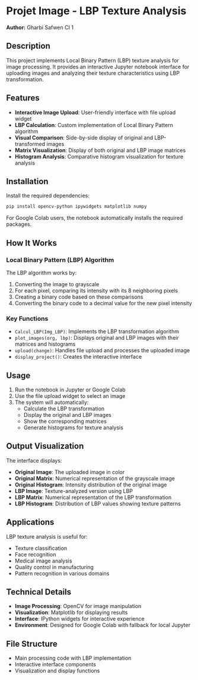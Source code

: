 # Projet Image - LBP Texture Analysis

**Author:** Gharbi Safwen CI 1

## Description

This project implements Local Binary Pattern (LBP) texture analysis for image processing. It provides an interactive Jupyter notebook interface for uploading images and analyzing their texture characteristics using LBP transformation.

## Features

- **Interactive Image Upload**: User-friendly interface with file upload widget
- **LBP Calculation**: Custom implementation of Local Binary Pattern algorithm
- **Visual Comparison**: Side-by-side display of original and LBP-transformed images
- **Matrix Visualization**: Display of both original and LBP image matrices
- **Histogram Analysis**: Comparative histogram visualization for texture analysis

## Installation

Install the required dependencies:

```bash
pip install opencv-python ipywidgets matplotlib numpy
```

For Google Colab users, the notebook automatically installs the required packages.

## How It Works

### Local Binary Pattern (LBP) Algorithm

The LBP algorithm works by:
1. Converting the image to grayscale
2. For each pixel, comparing its intensity with its 8 neighboring pixels
3. Creating a binary code based on these comparisons
4. Converting the binary code to a decimal value for the new pixel intensity

### Key Functions

- `Calcul_LBP(Img_LBP)`: Implements the LBP transformation algorithm
- `plot_images(org, lbp)`: Displays original and LBP images with their matrices and histograms
- `upload(change)`: Handles file upload and processes the uploaded image
- `display_project()`: Creates the interactive interface

## Usage

1. Run the notebook in Jupyter or Google Colab
2. Use the file upload widget to select an image
3. The system will automatically:
   - Calculate the LBP transformation
   - Display the original and LBP images
   - Show the corresponding matrices
   - Generate histograms for texture analysis

## Output Visualization

The interface displays:
- **Original Image**: The uploaded image in color
- **Original Matrix**: Numerical representation of the grayscale image
- **Original Histogram**: Intensity distribution of the original image
- **LBP Image**: Texture-analyzed version using LBP
- **LBP Matrix**: Numerical representation of the LBP transformation
- **LBP Histogram**: Distribution of LBP values showing texture patterns

## Applications

LBP texture analysis is useful for:
- Texture classification
- Face recognition
- Medical image analysis
- Quality control in manufacturing
- Pattern recognition in various domains

## Technical Details

- **Image Processing**: OpenCV for image manipulation
- **Visualization**: Matplotlib for displaying results
- **Interface**: IPython widgets for interactive experience
- **Environment**: Designed for Google Colab with fallback for local Jupyter

## File Structure

- Main processing code with LBP implementation
- Interactive interface components
- Visualization and display functions 
